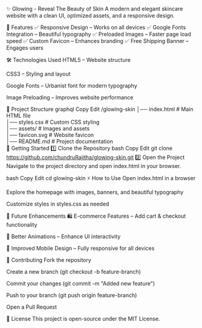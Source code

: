 ✨ Glowing - Reveal The Beauty of Skin
A modern and elegant skincare website with a clean UI, optimized assets, and a responsive design.

📌 Features
✅ Responsive Design – Works on all devices
✅ Google Fonts Integration – Beautiful typography
✅ Preloaded Images – Faster page load speed
✅ Custom Favicon – Enhances branding
✅ Free Shipping Banner – Engages users

🛠 Technologies Used
HTML5 – Website structure

CSS3 – Styling and layout

Google Fonts – Urbanist font for modern typography

Image Preloading – Improves website performance

📂 Project Structure
graphql
Copy
Edit
/glowing-skin
│── index.html        # Main HTML file  
│── styles.css        # Custom CSS styling  
│── assets/           # Images and assets  
│── favicon.svg       # Website favicon  
│── README.md         # Project documentation  
🚀 Getting Started
1️⃣ Clone the Repository
bash
Copy
Edit
git clone https://github.com/chundruRajitha/glowing-skin.git
2️⃣ Open the Project
Navigate to the project directory and open index.html in your browser.

bash
Copy
Edit
cd glowing-skin
⚡ How to Use
Open index.html in a browser

Explore the homepage with images, banners, and beautiful typography

Customize styles in styles.css as needed

📌 Future Enhancements
🛍 E-commerce Features – Add cart & checkout functionality

🎨 Better Animations – Enhance UI interactivity

📱 Improved Mobile Design – Fully responsive for all devices

🤝 Contributing
Fork the repository

Create a new branch (git checkout -b feature-branch)

Commit your changes (git commit -m "Added new feature")

Push to your branch (git push origin feature-branch)

Open a Pull Request

📜 License
This project is open-source under the MIT License.








